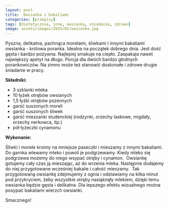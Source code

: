 ```yaml
---
layout: post
title:  Owsianka z bakaliami
categories: [przepisy]
tags: [dietetycznie, inne, owsianka, sniadanie, zdrowo]
image: assets/images/2015/02/owsianka.jpg
---
```

Pyszna, delikatna, pachnąca morelami, śliwkami i innymi bakaliami owsianka - królowa poranka. Idealna na początek dobrego dnia. Jest dość gęsta i bardzo pożywna. Najlepiej smakuje na ciepło. Zaspakaja nawet największy apetyt na długo. Porcja dla dwóch bardzo głodnych porankowiczów. Na zimno może też stanowić doskonałe i zdrowe drugie śniadanie w pracy.

**Składniki:**
* 3 szklanki mleka
* 10 łyżek otrębów owsianych
* 1,5 łyżki otrębów pszennych
* garść suszonych moreli
* garść suszonych śliwek
* garść mieszanki studenckiej (rodzynki, orzechy laskowe, migdały, orzechy nerkowca, itp.)
* pół łyżeczki cynamonu

**Wykonanie:**

Śliwki i morele kroimy na mniejsze paseczki i mieszamy z innymi bakaliami. Do garnka wlewamy mleko i powoli je podgrzewamy. Kiedy mleko się podgrzewa możemy do niego wsypać otręby i cynamon.  Owsiankę gotujemy cały czas ją mieszając, aż do wrzenia mleka. Następnie dodajemy do niej przygotowane wcześniej bakalie i całość mieszamy.  Tak przygotowaną owsiankę zdejmujemy z ognia i odstawiamy na kilka minut pod przykryciem, żeby wszystkie otręby nasiąknęły mlekiem, dzięki temu owsianka będzie gęsta i delikatna. Dla lepszego efektu wizualnego można posypać bakaliami wierzch owsianki.

Smacznego!
    
